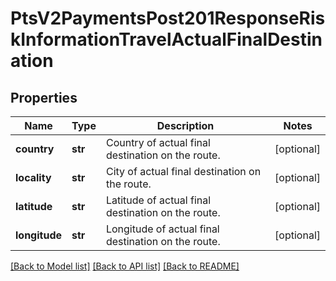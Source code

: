 # PtsV2PaymentsPost201ResponseRiskInformationTravelActualFinalDestination

## Properties
Name | Type | Description | Notes
------------ | ------------- | ------------- | -------------
**country** | **str** | Country of actual final destination on the route. | [optional] 
**locality** | **str** | City of actual final destination on the route. | [optional] 
**latitude** | **str** | Latitude of actual final destination on the route. | [optional] 
**longitude** | **str** | Longitude of actual final destination on the route. | [optional] 

[[Back to Model list]](../README.md#documentation-for-models) [[Back to API list]](../README.md#documentation-for-api-endpoints) [[Back to README]](../README.md)


